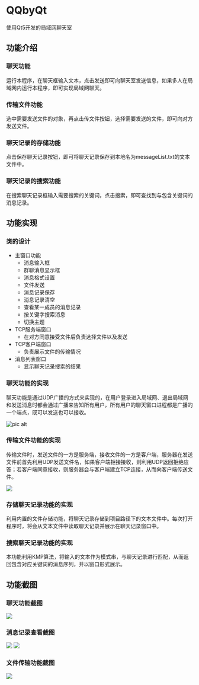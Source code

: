 # QQbyQt
使用Qt5开发的局域网聊天室
## 功能介绍
### 聊天功能
运行本程序，在聊天框输入文本，点击发送即可向聊天室发送信息，如果多人在局域网内运行本程序，即可实现局域网聊天。
### 传输文件功能
选中需要发送文件的对象，再点击传文件按钮，选择需要发送的文件，即可向对方发送文件。
### 聊天记录的存储功能
点击保存聊天记录按钮，即可将聊天记录保存到本地名为messageList.txt的文本文件中。
### 聊天记录的搜索功能
在搜索聊天记录框输入需要搜索的关键词，点击搜索，即可查找到与包含关键词的消息记录。

## 功能实现

### 类的设计

- 主窗口功能
  - 消息输入框
  - 群聊消息显示框
  - 消息格式设置
  - 文件发送
  - 消息记录保存
  - 消息记录清空
  - 查看某一成员的消息记录
  - 按关键字搜索消息
  - 切换主题
- TCP服务端窗口
  - 在对方同意接受文件后负责选择文件以及发送
- TCP客户端窗口
  - 负责展示文件的传输情况
- 消息列表窗口
  - 显示聊天记录搜索的结果

### 聊天功能的实现
聊天功能是通过UDP广播的方式来实现的，在用户登录进入局域网、退出局域网和发送消息时都会通过广播来告知所有用户，所有用户的聊天窗口进程都是广播的一个端点，既可以发送也可以接收。

![pic alt](./images/UDP_broadcast.png "UDP_broadcast")

### 传输文件功能的实现
传输文件时，发送文件的一方是服务端，接收文件的一方是客户端，服务器在发送文件前首先利用UDP发送文件名，如果客户端拒接接收，则利用UDP返回拒绝应答；若客户端同意接收，则服务器会与客户端建立TCP连接，从而向客户端传送文件。

<img src="./images/file_transfer.png">

### 存储聊天记录功能的实现
利用内置的文件存储功能，将聊天记录存储到项目路径下的文本文件中。每次打开程序时，将会从文本文件中读取聊天记录并展示在聊天记录窗口中。

### 搜索聊天记录功能的实现
本功能利用KMP算法，将输入的文本作为模式串，与聊天记录进行匹配，从而返回包含对应关键词的消息序列，并以窗口形式展示。

## 功能截图
### 聊天功能截图

<img src="./images/chatroom.png">

### 消息记录查看截图

<img src="./images/messagelist1.png">

<img src="./images/messagelist2.png">

### 文件传输功能截图

<img src="./images/sendFile.png">



